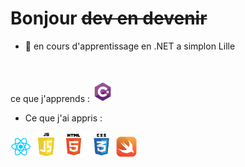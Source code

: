 # Bonjour ~~dev en devenir~~ 

- 🔭 en cours d'apprentissage en .NET a simplon Lille 
<br>
<br>
ce que j'apprends :                
<img src="logo.png" alt="" height="33px" width="33px">







- Ce que j'ai appris : 
<div>
 <img src="LogoReact.png" alt="" height="33px" width="33px">
 <img src="js.png" alt="" height="40px" width="40px">
 <img src="html.png" alt="" height="40px" width="40px">
 <img src="css.png" alt="" height="40px" width="40px">
 <img src="swift.png" alt="" height="33px" width="33px">
</div>
